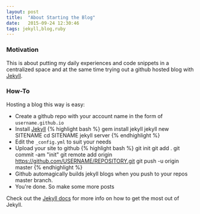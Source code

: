 ```yaml
---
layout: post
title:  "About Starting the Blog"
date:   2015-09-24 12:30:46
tags: jekyll,blog,ruby
---
```

### Motivation
This is about putting my daily experiences and code snippets in a centralized space and at the same time trying out a github hosted blog with [Jekyll][jekyll].  

### How-To
Hosting a blog this way is easy:

* Create a github repo with your account name in the form of `username.github.io`
* Install [Jekyll][jekyll]
{% highlight bash %}
gem install jekyll
jekyll new SITENAME
cd SITENAME
jekyll server
{% endhighlight %}
* Edit the `_config.yml` to suit your needs
* Upload your site to github
{% highlight bash %}
git init
git add .
git commit -am "init"
git remote add origin https://github.com/USERNAME/REPOSITORY.git
git push -u origin master
{% endhighlight %}
* Github automagically builds jekyll blogs when you push to your repos master branch.
* You're done. So make some more posts

Check out the [Jekyll docs][jekyll] for more info on how to get the most out of Jekyll.

[jekyll]:      http://jekyllrb.com

